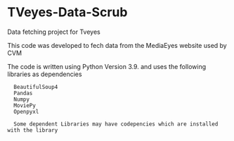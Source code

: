 # TVeyes-Data-Scrub
Data fetching project for Tveyes

This code was developed to fech data from the MediaEyes website used by CVM

The code is written using Python Version 3.9. and uses the following libraries as dependencies

      BeautifulSoup4
      Pandas
      Numpy
      MoviePy
      Openpyxl
      
      Some dependent Libraries may have codepencies which are installed with the library
      

